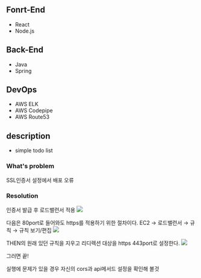 ## Fonrt-End
 - React
 - Node.js
## Back-End
 - Java
 - Spring
## DevOps
 - AWS ELK
 - AWS Codepipe
 - AWS Route53

## description
 - simple todo list 


### What's problem
SSL인증서 설정에서 배포 오류

### Resolution
인증서 발급 후 로드밸런서 적용
<code><img src="https://s3.us-west-2.amazonaws.com/secure.notion-static.com/d854f371-e8de-46cd-b775-968f327639d6/Untitled.png?X-Amz-Algorithm=AWS4-HMAC-SHA256&X-Amz-Content-Sha256=UNSIGNED-PAYLOAD&X-Amz-Credential=AKIAT73L2G45EIPT3X45%2F20220530%2Fus-west-2%2Fs3%2Faws4_request&X-Amz-Date=20220530T134222Z&X-Amz-Expires=86400&X-Amz-Signature=3ed9cfd9fd570d591e3e521efd93e2d93d3011f70b40a7cffff78706b12778d6&X-Amz-SignedHeaders=host&response-content-disposition=filename%20%3D%22Untitled.png%22&x-id=GetObject"></code>



다음은 80port로 들어와도 https를 적용하기 위한 절차이다.
EC2 → 로드밸런서 → 규칙 → 규칙 보기/편집
<code><img src="https://s3.us-west-2.amazonaws.com/secure.notion-static.com/82565f5f-e5dc-43f3-8969-7fcbc2d3d048/Untitled.png?X-Amz-Algorithm=AWS4-HMAC-SHA256&X-Amz-Content-Sha256=UNSIGNED-PAYLOAD&X-Amz-Credential=AKIAT73L2G45EIPT3X45%2F20220530%2Fus-west-2%2Fs3%2Faws4_request&X-Amz-Date=20220530T134425Z&X-Amz-Expires=86400&X-Amz-Signature=60cae3814099c0454ea2b95e164bb50c991bbe204ebff2d9cf18af001cfad19b&X-Amz-SignedHeaders=host&response-content-disposition=filename%20%3D%22Untitled.png%22&x-id=GetObject"></code>



THEN의 원래 있던 규칙을 지우고 리디렉션 대상을 https 443port로 설정한다.
<code><img src="https://s3.us-west-2.amazonaws.com/secure.notion-static.com/572f989b-cf52-4688-b4fe-6a3654cea980/Untitled.png?X-Amz-Algorithm=AWS4-HMAC-SHA256&X-Amz-Content-Sha256=UNSIGNED-PAYLOAD&X-Amz-Credential=AKIAT73L2G45EIPT3X45%2F20220530%2Fus-west-2%2Fs3%2Faws4_request&X-Amz-Date=20220530T134501Z&X-Amz-Expires=86400&X-Amz-Signature=af5bdc49c38c290680c28b43af71cd1e70085a568c9ab0ca2940d68f59382a71&X-Amz-SignedHeaders=host&response-content-disposition=filename%20%3D%22Untitled.png%22&x-id=GetObject"></code>

그러면 끝!

실행에 문제가 있을 경우 자신의 cors과 api메서드 설정을 확인해 볼것
